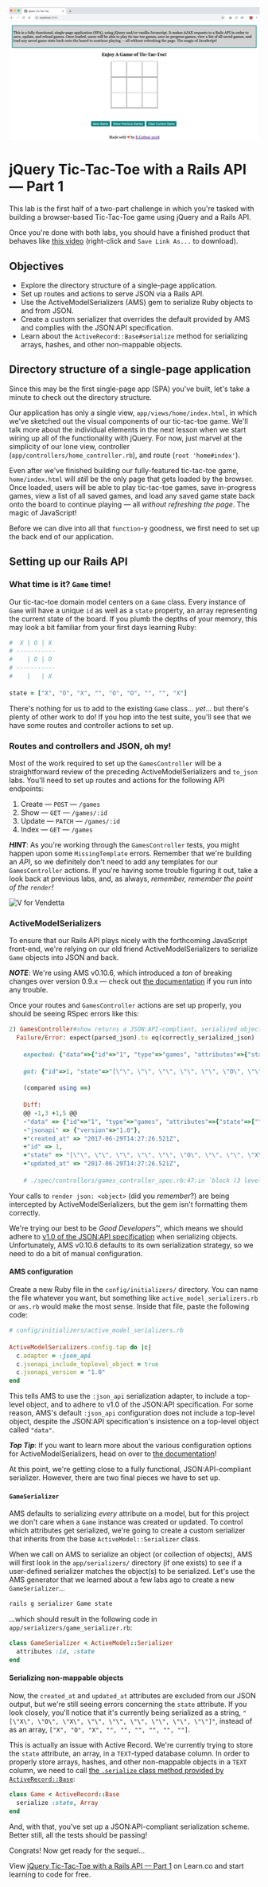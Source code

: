 ![Screenshot](https://github.com/edb-c/js-tictactoe-rails-api-backend-v-000/blob/master/Screenshot.png)

# jQuery Tic-Tac-Toe with a Rails API — Part 1

This lab is the first half of a two-part challenge in which you're tasked with building a browser-based Tic-Tac-Toe game using jQuery and a Rails API.

Once you're done with both labs, you should have a finished product that behaves like [this video](http://flatiron-videos.s3.amazonaws.com/Learn%20Curriculum%20Helpers/ttt.mov) (right-click and `Save Link As...` to download).

## Objectives
- Explore the directory structure of a single-page application.
- Set up routes and actions to serve JSON via a Rails API.
- Use the ActiveModelSerializers (AMS) gem to serialize Ruby objects to and from JSON.
- Create a custom serializer that overrides the default provided by AMS and complies with the JSON:API specification.
- Learn about the `ActiveRecord::Base#serialize` method for serializing arrays, hashes, and other non-mappable objects.

## Directory structure of a single-page application
Since this may be the first single-page app (SPA) you've built, let's take a minute to check out the directory structure.

Our application has only a single view, `app/views/home/index.html`, in which we've sketched out the visual components of our tic-tac-toe game. We'll talk more about the individual elements in the next lesson when we start wiring up all of the functionality with jQuery. For now, just marvel at the simplicity of our lone view, controller (`app/controllers/home_controller.rb`), and route (`root 'home#index'`).

Even after we've finished building our fully-featured tic-tac-toe game, `home/index.html` will _still_ be the only page that gets loaded by the browser. Once loaded, users will be able to play tic-tac-toe games, save in-progress games, view a list of all saved games, and load any saved game state back onto the board to continue playing — all _without refreshing the page_. The magic of JavaScript!

Before we can dive into all that `function`-y goodness, we first need to set up the back end of our application.

## Setting up our Rails API

### What time is it? `Game` time!
Our tic-tac-toe domain model centers on a `Game` class. Every instance of `Game` will have a unique `id` as well as a `state` property, an array representing the current state of the board. If you plumb the depths of your memory, this may look a bit familiar from your first days learning Ruby:
```ruby
#  X | O | X
# -----------
#    | O | O
# -----------
#    |   | X

state = ["X", "O", "X", "", "O", "O", "", "", "X"]
```

There's nothing for us to add to the existing `Game` class... _yet_... but there's plenty of other work to do! If you hop into the test suite, you'll see that we have some routes and controller actions to set up.

### Routes and controllers and JSON, oh my!
Most of the work required to set up the `GamesController` will be a straightforward review of the preceding ActiveModelSerializers and `to_json` labs. You'll need to set up routes and actions for the following API endpoints:
1. Create — `POST` — `/games`
2. Show — `GET` — `/games/:id`
3. Update — `PATCH` — `/games/:id`
4. Index — `GET` — `/games`

***HINT***: As you're working through the `GamesController` tests, you might happen upon some `MissingTemplate` errors. Remember that we're building an *API*, so we definitely don't need to add any templates for our `GamesController` actions. If you're having some trouble figuring it out, take a look back at previous labs, and, as always, _remember, remember the point of the `render`!_

![V for Vendetta](https://user-images.githubusercontent.com/17556281/27201976-c7e3a00e-51ed-11e7-800b-e038f867ff01.gif)

### ActiveModelSerializers
To ensure that our Rails API plays nicely with the forthcoming JavaScript front-end, we're relying on our old friend ActiveModelSerializers to serialize `Game` objects into JSON and back.

***NOTE***: We're using AMS v0.10.6, which introduced a _ton_ of breaking changes over version 0.9.x — check out [the documentation](https://github.com/rails-api/active_model_serializers/tree/v0.10.6) if you run into any trouble.

Once your routes and `GamesController` actions are set up properly, you should be seeing RSpec errors like this:
```ruby
2) GamesController#show returns a JSON:API-compliant, serialized object representing the specified Game instance
  Failure/Error: expect(parsed_json).to eq(correctly_serialized_json)

    expected: {"data"=>{"id"=>"1", "type"=>"games", "attributes"=>{"state"=>["", "", "", "", "", "O", "", "", "X"]}}, "jsonapi"=>{"version"=>"1.0"}}

    got: {"id"=>1, "state"=>"[\"\", \"\", \"\", \"\", \"\", \"O\", \"\", \"\", \"X\"]", "created_at"=>"2017-06-29T14:27:26.521Z", "updated_at"=>"2017-06-29T14:27:26.521Z"}

    (compared using ==)

    Diff:
    @@ -1,3 +1,5 @@
    -"data" => {"id"=>"1", "type"=>"games", "attributes"=>{"state"=>["", "", "", "", "", "O", "", "", "X"]}},
    -"jsonapi" => {"version"=>"1.0"},
    +"created_at" => "2017-06-29T14:27:26.521Z",
    +"id" => 1,
    +"state" => "[\"\", \"\", \"\", \"\", \"\", \"O\", \"\", \"\", \"X\"]",
    +"updated_at" => "2017-06-29T14:27:26.521Z",

    # ./spec/controllers/games_controller_spec.rb:47:in `block (3 levels) in <top (required)>'
```

Your calls to `render json: <object>` (did you _remember_?) are being intercepted by ActiveModelSerializers, but the gem isn't formatting them correctly.

We're trying our best to be _Good Developers_™, which means we should adhere to [v1.0 of the JSON:API specification](http://jsonapi.org/format/1.0/) when serializing objects. Unfortunately, AMS v0.10.6 defaults to its own serialization strategy, so we need to do a bit of manual configuration.

#### AMS configuration
Create a new Ruby file in the `config/initializers/` directory. You can name the file whatever you want, but something like `active_model_serializers.rb` or `ams.rb` would make the most sense. Inside that file, paste the following code:
```ruby
# config/initializers/active_model_serializers.rb

ActiveModelSerializers.config.tap do |c|
  c.adapter = :json_api
  c.jsonapi_include_toplevel_object = true
  c.jsonapi_version = "1.0"
end
```

This tells AMS to use the `:json_api` serialization adapter, to include a top-level object, and to adhere to v1.0 of the JSON:API specification. For some reason, AMS's default `:json_api` configuration does not include a top-level object, despite the JSON:API specification's insistence on a top-level object called `"data"`.

***Top Tip***: If you want to learn more about the various configuration options for ActiveModelSerializers, head on over to [the documentation](https://github.com/rails-api/active_model_serializers/blob/v0.10.6/docs/general/configuration_options.md)!

At this point, we're getting close to a fully functional, JSON:API-compliant serializer. However, there are two final pieces we have to set up.

#### `GameSerializer`
AMS defaults to serializing _every_ attribute on a model, but for this project we don't care when a `Game` instance was created or updated. To control which attributes get serialized, we're going to create a custom serializer that inherits from the base `ActiveModel::Serializer` class.

When we call on AMS to serialize an object (or collection of objects), AMS will first look in the `app/serializers/` directory (if one exists) to see if a user-defined serializer matches the object(s) to be serialized. Let's use the AMS generator that we learned about a few labs ago to create a new `GameSerializer`...
```bash
rails g serializer Game state
```
...which should result in the following code in `app/serializers/game_serializer.rb`:
```ruby
class GameSerializer < ActiveModel::Serializer
  attributes :id, :state
end
```

#### Serializing non-mappable objects
Now, the `created_at` and `updated_at` attributes are excluded from our JSON output, but we're still seeing errors concerning the `state` attribute. If you look closely, you'll notice that it's currently being serialized as a string, `"[\"X\", \"O\", \"X\", \"\", \"\", \"\", \"\", \"\", \"\"]"`, instead of as an array, `["X", "O", "X", "", "", "", "", "", ""]`.

This is actually an issue with Active Record. We're currently trying to store the `state` attribute, an array, in a `TEXT`-typed database column. In order to properly store arrays, hashes, and other non-mappable objects in a `TEXT` column, we need to call [the `.serialize` class method provided by `ActiveRecord::Base`](http://api.rubyonrails.org/classes/ActiveRecord/Base.html):
```ruby
class Game < ActiveRecord::Base
  serialize :state, Array
end
```

And, with that, you've set up a JSON:API-compliant serialization scheme. Better still, all the tests should be passing!

Congrats! Now get ready for the sequel...

<p class='util--hide'>View <a href='https://learn.co/lessons/js-tictactoe-rails-api-backend'>jQuery Tic-Tac-Toe with a Rails API — Part 1</a> on Learn.co and start learning to code for free.</p>
